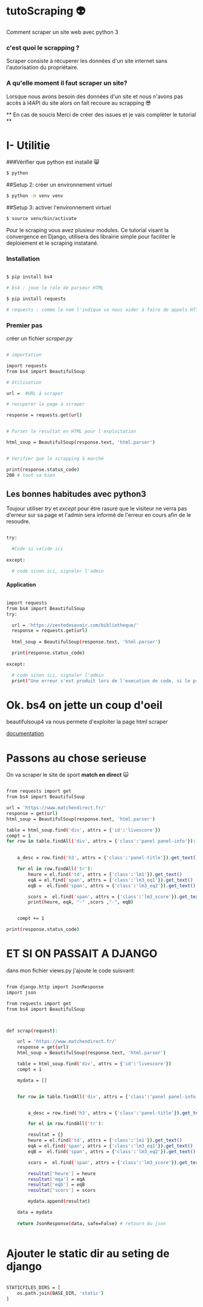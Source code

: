 # tutoScraping :alien:
Comment scraper un site web avec python 3

### c'est quoi le scrapping ?

Scraper consiste à récuperer les données d'un site internet sans l'autorisation du propriétaire.

### A qu'elle moment il faut scraper un site?

Lorsque nous avons besoin des données d'un site et nous n'avons pas accès à l4API du site alors on fait recoure au scrapping :sunglasses:




** En cas de soucis Merci de créer des issues et je vais complèter le tutorial **

# I- Utilitie

###Vérifier que python est installé 
:smile_cat:

```bash
$ python
```
##Setup 2: créer un environnement virtuel
```bash
$ python -m venv venv
```
##Setup 3: activer l'environnement virtuel
```bash
$ source venv/bin/activate
```

Pour le scraping vous avez plusieur modules. 
Ce tutorial visant la convergence en Django, utilisera des librairie simple pour faciliter le deploiement et le scraping instatané.

### Installation

```bash
	
$ pip install bs4

# bs4 : joue le role de parseur HTML

$ pip install requests

# requests : comme le nom l'indique va nous aider à faire de appels HTTP ( GET, POST)

```

### Premier pas

créer un fichier *scraper.py*

```bash

# importation

import requests
from bs4 import BeautifulSoup

# Utilisation

url =  #URL à scraper

# recuperer la page à scraper

response = requests.get(url)


# Parser le resultat en HTML pour l'exploitation

html_soup = BeautifulSoup(response.text, 'html.parser')


# Verifier que le scrapping à marché

print(response.status_code)
200 # tout va bien


```

## Les bonnes habitudes avec python3

Toujour utiliser *try* et *except* pour être rasuré que le visiteur ne verra pas d'erreur sur sa page et l'admin sera informé de l'erreur en cours afin de le resoudre.

```bash

try:

  #Code si valide ici
  
except:

  # code sinon ici, signaler l'admin

```

#### Application

```bash

import requests
from bs4 import BeautifulSoup
try:

  url = 'https://zestedesavoir.com/bibliotheque/'
  response = requests.get(url)
  
  html_soup = BeautifulSoup(response.text, 'html.parser')

  print(response.status_code)
  
except:

  # code sinon ici, signaler l'admin
  print("Une erreur s'est produit lors de l'execution de code, si le problème persite signaler l'administrateur")

```

# Ok. bs4 on jette un coup d'oeil

beautifulsoup4 va nous permete d'exploiter la page html scraper

[documentation](https://python-django.dev/page-beautifulsoup-html-parser-python-library-xml)

# Passons au chose serieuse
On va scraper le site de sport **match en direct** :scream_cat:


```bash

from requests import get
from bs4 import BeautifulSoup

url = 'https://www.matchendirect.fr/'
response = get(url)
html_soup = BeautifulSoup(response.text, 'html.parser')

table = html_soup.find('div', attrs = {'id':'livescore'}) 
compt = 1
for row in table.findAll('div', attrs = {'class':'panel panel-info'}): 
 

    a_desc = row.find('h3', attrs = {'class':'panel-title'}).get_text() 

    for el in row.findAll('tr'):
        heure = el.find('td', attrs = {'class':'lm1'}).get_text() 
        eqA = el.find('span', attrs = {'class':'lm3_eq1'}).get_text()
        eqB =  el.find('span', attrs = {'class':'lm3_eq2'}).get_text()

        scors =  el.find('span', attrs = {'class':'lm3_score'}).get_text()
        print(heure, eqA, "-" ,scors ,"-", eqB)


    compt += 1

print(response.status_code)


```


# ET SI ON PASSAIT A DJANGO 

dans mon fichier views.py j'ajoute le code suisvant:



```bash

from django.http import JsonResponse
import json

from requests import get
from bs4 import BeautifulSoup



def scrap(request):

	url = 'https://www.matchendirect.fr/'
	response = get(url)
	html_soup = BeautifulSoup(response.text, 'html.parser')

	table = html_soup.find('div', attrs = {'id':'livescore'}) 
	compt = 1

	mydata = []


	for row in table.findAll('div', attrs = {'class':'panel panel-info'}): 


	    a_desc = row.find('h3', attrs = {'class':'panel-title'}).get_text() 

	    for el in row.findAll('tr'):

		resultat = {}
		heure = el.find('td', attrs = {'class':'lm1'}).get_text() 
		eqA = el.find('span', attrs = {'class':'lm3_eq1'}).get_text()
		eqB =  el.find('span', attrs = {'class':'lm3_eq2'}).get_text()

		scors =  el.find('span', attrs = {'class':'lm3_score'}).get_text()

		resultat['heure'] = heure
		resultat['eqa'] = eqA
		resultat['eqb'] = eqB
		resultat['scors'] = scors

		mydata.append(resultat)

	data = mydata
	
	return JsonResponse(data, safe=False) # retourn du json
	

```


# Ajouter le static dir au seting de django

```bash

STATICFILES_DIRS = [
    os.path.join(BASE_DIR, 'static')
]

```
